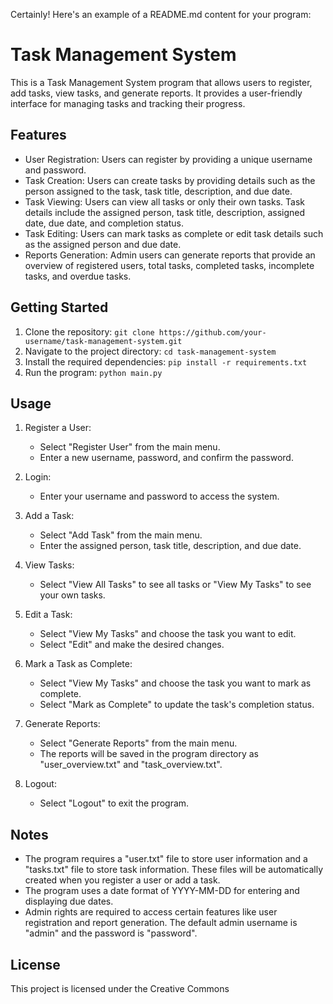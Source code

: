 Certainly! Here's an example of a README.md content for your program:

# Task Management System

This is a Task Management System program that allows users to register, add tasks, view tasks, and generate reports. It provides a user-friendly interface for managing tasks and tracking their progress.

## Features

- User Registration: Users can register by providing a unique username and password.
- Task Creation: Users can create tasks by providing details such as the person assigned to the task, task title, description, and due date.
- Task Viewing: Users can view all tasks or only their own tasks. Task details include the assigned person, task title, description, assigned date, due date, and completion status.
- Task Editing: Users can mark tasks as complete or edit task details such as the assigned person and due date.
- Reports Generation: Admin users can generate reports that provide an overview of registered users, total tasks, completed tasks, incomplete tasks, and overdue tasks.

## Getting Started

1. Clone the repository: `git clone https://github.com/your-username/task-management-system.git`
2. Navigate to the project directory: `cd task-management-system`
3. Install the required dependencies: `pip install -r requirements.txt`
4. Run the program: `python main.py`

## Usage

1. Register a User:
   - Select "Register User" from the main menu.
   - Enter a new username, password, and confirm the password.

2. Login:
   - Enter your username and password to access the system.

3. Add a Task:
   - Select "Add Task" from the main menu.
   - Enter the assigned person, task title, description, and due date.

4. View Tasks:
   - Select "View All Tasks" to see all tasks or "View My Tasks" to see your own tasks.

5. Edit a Task:
   - Select "View My Tasks" and choose the task you want to edit.
   - Select "Edit" and make the desired changes.

6. Mark a Task as Complete:
   - Select "View My Tasks" and choose the task you want to mark as complete.
   - Select "Mark as Complete" to update the task's completion status.

7. Generate Reports:
   - Select "Generate Reports" from the main menu.
   - The reports will be saved in the program directory as "user_overview.txt" and "task_overview.txt".

8. Logout:
   - Select "Logout" to exit the program.

## Notes

- The program requires a "user.txt" file to store user information and a "tasks.txt" file to store task information. These files will be automatically created when you register a user or add a task.
- The program uses a date format of YYYY-MM-DD for entering and displaying due dates.
- Admin rights are required to access certain features like user registration and report generation. The default admin username is "admin" and the password is "password".

## License

This project is licensed under the Creative Commons
